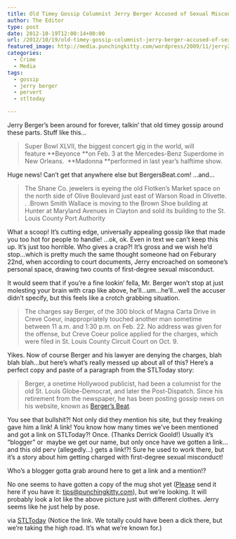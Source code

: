 ```yaml
---
title: Old Timey Gossip Columnist Jerry Berger Accused of Sexual Misconduct
author: The Editor
type: post
date: 2012-10-19T12:00:14+00:00
url: /2012/10/19/old-timey-gossip-columnist-jerry-berger-accused-of-sexual-misconduct/
featured_image: http://media.punchingkitty.com/wordpress/2009/11/jerry2_2009.jpg
categories:
  - Crime
  - Media
tags:
  - gossip
  - jerry berger
  - pervert
  - stltoday

---
```

Jerry Berger&#8217;s been around for forever, talkin&#8217; that old timey gossip around these parts. Stuff like this&#8230;

> Super Bowl XLVII, the biggest concert gig in the world, will feature **Beyonce **on Feb. 3 at the Mercedes-Benz Superdome in New Orleans.  **Madonna **performed in last year’s halftime show.

Huge news! Can&#8217;t get that anywhere else but BergersBeat.com! &#8230;and&#8230;

> The Shane Co. jewelers is eyeing the old Flotken’s Market space on the north side of Olive Boulevard just east of Warson Road in Olivette.  . .Brown Smith Wallace is moving to the Brown Shoe building at Hunter at Maryland Avenues in Clayton and sold its building to the St. Louis County Port Authority

What a scoop! It&#8217;s cutting edge, universally appealing gossip like that made you too hot for people to handle! &#8230;ok, ok. Even in text we can&#8217;t keep this up. It&#8217;s just too horrible. Who gives a crap?! It&#8217;s gross and we wish he&#8217;d stop&#8230;which is pretty much the same thought someone had on Feburary 22nd, when according to court documents, Jerry encroached on someone&#8217;s personal space, drawing two counts of first-degree sexual misconduct.

It would seem that if you&#8217;re a fine lookin&#8217; fella, Mr. Berger won&#8217;t stop at just molesting your brain with crap like above, he&#8217;ll&#8230;um&#8230;he&#8217;ll&#8230;well the accuser didn&#8217;t specify, but this feels like a crotch grabbing situation.

> The charges say Berger, of the 300 block of Magna Carta Drive in Creve Coeur, inappropriately touched another man sometime between 11 a.m. and 1:30 p.m. on Feb. 22. No address was given for the offense, but Creve Coeur police applied for the charges, which were filed in St. Louis County Circuit Court on Oct. 9.

Yikes. Now of course Berger and his lawyer are denying the charges, blah blah blah&#8230;but here&#8217;s what&#8217;s really messed up about all of this? Here&#8217;s a perfect copy and paste of a paragraph from the STLToday story:

> Berger, a onetime Hollywood publicist, had been a columnist for the old St. Louis Globe-Democrat, and later the Post-Dispatch. Since his retirement from the newspaper, he has been posting gossip news on his website, known as <a href="http://bergersbeat.com/" target="_self">Berger’s Beat</a>.

You see that bullshit?! Not only did they mention his site, but they freaking gave him a link! A link! You know how many times we&#8217;ve been mentioned and got a link on STLToday?! Once. (Thanks Derrick Goold!) Usually it&#8217;s &#8220;blogger&#8221; or  maybe we get our name, but only once have we gotten a link&#8230;and this old perv (allegedly&#8230;) gets a link!?! Sure he used to work there, but it&#8217;s a story about him getting charged with first-degree sexual misconduct!

Who&#8217;s a blogger gotta grab around here to get a link and a mention!?

No one seems to have gotten a copy of the mug shot yet (<span style="text-decoration: underline;">Please</span> send it here if you have it: tips@punchingkitty.com), but we&#8217;re looking. It will probably look a lot like the above picture just with different clothes. Jerry seems like he just help by pose.

via <a href="http://www.stltoday.com/news/local/crime-and-courts/st-louis-gossip-columnist-charged-with-sexual-misconduct/article_859225ca-809d-5cfc-b52b-ab32d6d88ddb.html" target="_blank">STLToday</a> (Notice the link. We totally could have been a dick there, but we&#8217;re taking the high road. It&#8217;s what we&#8217;re known for.)